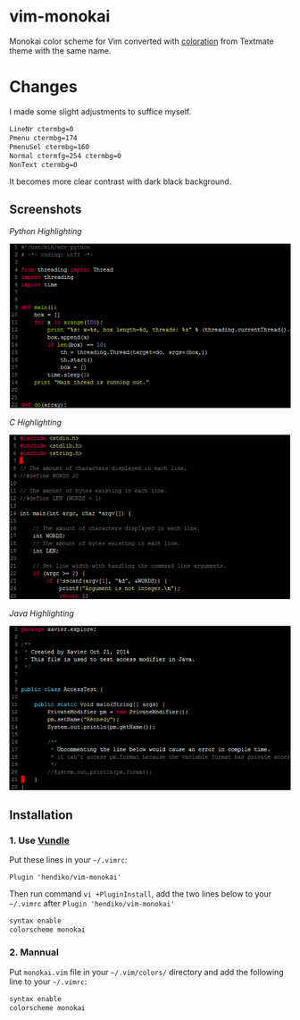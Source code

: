 # vim-monokai

Monokai color scheme for Vim converted with [coloration](http://coloration.sickill.net) from Textmate theme with the same name.

# Changes

I made some slight adjustments to suffice myself.

    LineNr ctermbg=0 
    Pmenu ctermbg=174
    PmenuSel ctermbg=160 
    Normal ctermfg=254 ctermbg=0
    NonText ctermbg=0

It becomes more clear contrast with dark black background.

## Screenshots

*Python Highlighting*

![Python Highlighting](https://github.com/hendiko/vim-monokai/blob/master/screenshot/py_screenshot.png "py_screenshot.png")

*C Highlighting*

![C Highlighting](https://github.com/hendiko/vim-monokai/blob/master/screenshot/c_screenshot.png "c_screenshot.png")

*Java Highlighting*

![Java Highlighting](https://github.com/hendiko/vim-monokai/blob/master/screenshot/java_screenshot.png "java_screenshot.png")

## Installation

### 1. Use [Vundle](https://github.com/gmarik/Vundle.vim "Vundle.vim")

Put these lines in your `~/.vimrc`:

    Plugin 'hendiko/vim-monokai' 

Then run command `vi +PluginInstall`, add the two lines below to your `~/.vimrc` after `Plugin 'hendiko/vim-monokai'`

    syntax enable
    colorscheme monokai

### 2. Mannual 

Put `monokai.vim` file in your `~/.vim/colors/` directory and add the following line to your `~/.vimrc`:

    syntax enable
    colorscheme monokai
